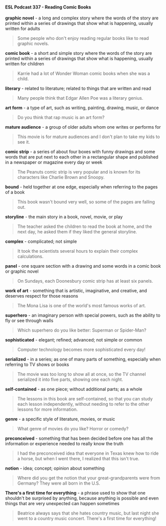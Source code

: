 #### ESL Podcast 337 - Reading Comic Books

**graphic novel** - a long and complex story where the words of the story are
printed within a series of drawings that show what is happening, usually written
for adults

> Some people who don't enjoy reading regular books like to read graphic novels.

**comic book** - a short and simple story where the words of the story are printed
within a series of drawings that show what is happening, usually written for
children

> Karrie had a lot of Wonder Woman comic books when she was a child.

**literary** - related to literature; related to things that are written and read

> Many people think that Edgar Allen Poe was a literary genius.

**art form** - a type of art, such as writing, painting, drawing, music, or dance

> Do you think that rap music is an art form?

**mature audience** - a group of older adults whom one writes or performs for

> This movie is for mature audiences and I don't plan to take my kids to see it.

**comic strip** - a series of about four boxes with funny drawings and some words
that are put next to each other in a rectangular shape and published in a
newspaper or magazine every day or week

> The Peanuts comic strip is very popular and is known for its characters like
Charlie Brown and Snoopy.

**bound** - held together at one edge, especially when referring to the pages of a
book

> This book wasn't bound very well, so some of the pages are falling out.

**storyline** - the main story in a book, novel, movie, or play

> The teacher asked the children to read the book at home, and the next day, he
asked them if they liked the general storyline.

**complex** - complicated; not simple

> It took the scientists several hours to explain their complex calculations.

**panel** - one square section with a drawing and some words in a comic book or
graphic novel

> On Sundays, each Doonesbury comic strip has at least six panels.

**work of art** - something that is artistic, imaginative, and creative, and deserves
respect for those reasons

> The Mona Lisa is one of the world's most famous works of art.

**superhero** - an imaginary person with special powers, such as the ability to fly
or see through walls

> Which superhero do you like better: Superman or Spider-Man?

**sophisticated** - elegant; refined; advanced; not simple or common

> Computer technology becomes more sophisticated every day!

**serialized** - in a series; as one of many parts of something, especially when
referring to TV shows or books

> The movie was too long to show all at once, so the TV channel serialized it into
five parts, showing one each night.

**self-contained** - as one piece; without additional parts; as a whole

> The lessons in this book are self-contained, so that you can study each lesson
independently, without needing to refer to the other lessons for more information.

**genre** - a specific style of literature, movies, or music

> What genre of movies do you like? Horror or comedy?

**preconceived** - something that has been decided before one has all the
information or experience needed to really know the truth

> I had the preconceived idea that everyone in Texas knew how to ride a horse,
but when I went there, I realized that this isn't true.

**notion** - idea; concept; opinion about something

> Where did you get the notion that your great-grandparents were from
Germany? They were all born in the U.S.

**There's a first time for everything** - a phrase used to show that one shouldn't
be surprised by anything, because anything is possible and even things that are
very unexpected can happen sometimes

> Beatrice always says that she hates country music, but last night she went to a
country music concert. There's a first time for everything!

